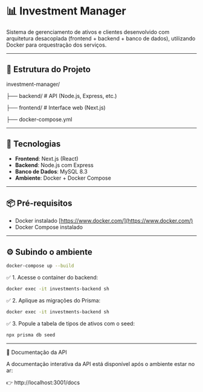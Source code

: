 # 📊 Investment Manager

Sistema de gerenciamento de ativos e clientes desenvolvido com arquitetura desacoplada (frontend + backend + banco de dados), utilizando Docker para orquestração dos serviços.

---

## 🧱 Estrutura do Projeto

investment-manager/

├── backend/ # API (Node.js, Express, etc.)

├── frontend/ # Interface web (Next.js)

├── docker-compose.yml

---

## 🚀 Tecnologias

- **Frontend**: Next.js (React)
- **Backend**: Node.js com Express
- **Banco de Dados**: MySQL 8.3
- **Ambiente**: Docker + Docker Compose

---

## 📦 Pré-requisitos

- Docker instalado [https://www.docker.com/](https://www.docker.com/)
- Docker Compose instalado

---

## ⚙️ Subindo o ambiente

```bash
docker-compose up --build
```

✅ 1. Acesse o container do backend:

```bash
docker exec -it investments-backend sh
```

✅ 2. Aplique as migrações do Prisma:

```bash
docker exec -it investments-backend sh
```

✅ 3. Popule a tabela de tipos de ativos com o seed:

```bash
npx prisma db seed
```

---

📘 Documentação da API

A documentação interativa da API está disponível após o ambiente estar no ar:

👉 http://localhost:3001/docs
